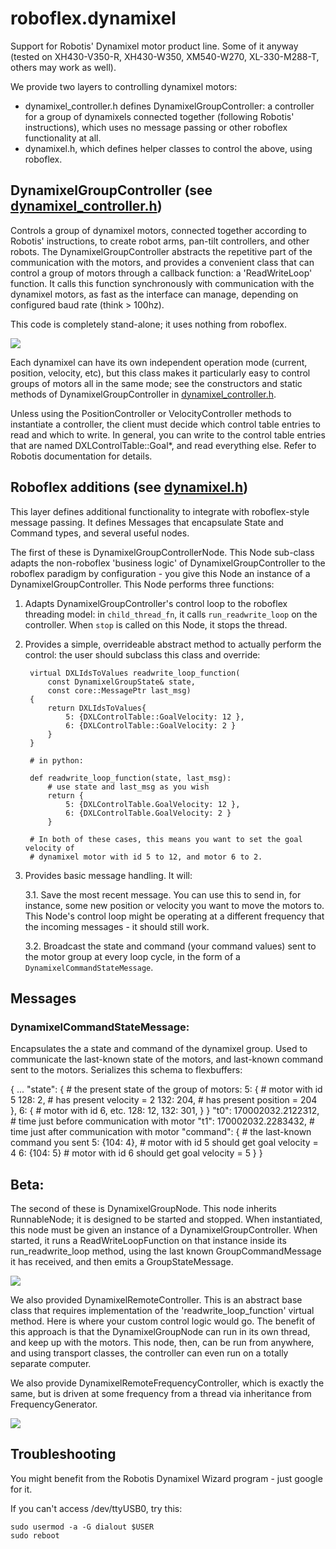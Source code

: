 # roboflex.dynamixel

Support for Robotis' Dynamixel motor product line. Some of it anyway (tested on XH430-V350-R, XH430-W350, XM540-W270, XL-330-M288-T, others may work as well).

We provide two layers to controlling dynamixel motors:

* dynamixel_controller.h defines DynamixelGroupController: a controller for a group of dynamixels connected together (following Robotis' instructions), which uses no message passing or other roboflex functionality at all.
* dynamixel.h, which defines helper classes to control the above, using roboflex.


## DynamixelGroupController (see [dynamixel_controller.h](dynamixel_controller.h))

Controls a group of dynamixel motors, connected together according to Robotis' instructions, to create robot arms, pan-tilt controllers, and other robots. The DynamixelGroupController abstracts the repetitive part of the communication with the motors, and provides a convenient class that can control a group of motors through a callback function: a 'ReadWriteLoop' function. It calls this function synchronously with communication with the dynamixel motors, as fast as the interface can manage, depending on configured baud rate (think > 100hz).

This code is completely stand-alone; it uses nothing from roboflex.

![](roboflex_dynamixel_controller.png)

Each dynamixel can have its own independent operation mode (current, position, velocity, etc), but this class makes it particularly easy to control groups of motors all in the same mode; see the constructors and static methods of DynamixelGroupController in [dynamixel_controller.h](dynamixel_controller.h).

Unless using the PositionController or VelocityController methods to instantiate a controller, the client must decide which control table entries to read and which to write. In general, you can write to the control table entries that are named DXLControlTable::Goal*, and read everything else. Refer to Robotis documentation for details.


## Roboflex additions (see [dynamixel.h](dynamixel.h))

This layer defines additional functionality to integrate with roboflex-style message passing. It defines Messages that encapsulate State and Command types, and several useful nodes.

The first of these is DynamixelGroupControllerNode. This Node sub-class adapts the non-roboflex 'business logic' of DynamixelGroupController to the roboflex paradigm by configuration - you give this Node an instance of a DynamixelGroupController. This Node performs three functions:
1. Adapts DynamixelGroupController's control loop to the roboflex threading model: in `child_thread_fn`, it calls `run_readwrite_loop` on the controller. When `stop` is called on this Node, it stops the thread.
2. Provides a simple, overrideable abstract method to actually perform the control: the user should subclass this class and override:

        virtual DXLIdsToValues readwrite_loop_function(
            const DynamixelGroupState& state,
            const core::MessagePtr last_msg) 
        {
            return DXLIdsToValues{ 
                5: {DXLControlTable::GoalVelocity: 12 },
                6: {DXLControlTable::GoalVelocity: 2 }
            }
        }

        # in python:

        def readwrite_loop_function(state, last_msg):
            # use state and last_msg as you wish
            return {
                5: {DXLControlTable.GoalVelocity: 12 },
                6: {DXLControlTable.GoalVelocity: 2 }
            }

        # In both of these cases, this means you want to set the goal velocity of
        # dynamixel motor with id 5 to 12, and motor 6 to 2.

3. Provides basic message handling. It will:

    3.1. Save the most recent message. You can use this to send in, for instance, some new position or velocity you want to move the motors to. This Node's control loop might be operating at a different frequency that the incoming messages - it should still work.

    3.2. Broadcast the state and command (your command values) sent to the motor group at every loop cycle, in the form of a `DynamixelCommandStateMessage`.


## Messages

### DynamixelCommandStateMessage:

Encapsulates the a state and command of the dynamixel group. Used to communicate the last-known state of the motors, and last-known command sent to the motors. Serializes this schema to flexbuffers:

{
    ...
    "state": {          # the present state of the group of motors:
        5: {            # motor with id 5
            128: 2,     # has present velocity = 2
            132: 204,   # has present position = 204
        },
        6: {            # motor with id 6, etc.
            128: 12,
            132: 301,
        }
    }
    "t0": 170002032.2122312,    # time just before communication with motor
    "t1": 170002032.2283432,    # time just after communication with motor
    "command": {        # the last-known command you sent
        5: {104: 4},    # motor with id 5 should get goal velocity = 4
        6: {104: 5}     # motor with id 6 should get goal velocity = 5
    }
}


## Beta:

The second of these is DynamixelGroupNode. This node inherits RunnableNode; it is designed to be started and stopped. When instantiated, this node must be given an instance of a DynamixelGroupController. When started, it runs a ReadWriteLoopFunction on that instance inside its run_readwrite_loop method, using the last known GroupCommandMessage it has received, and then emits a GroupStateMessage.

![](roboflex_dynamixel.png)

We also provided DynamixelRemoteController. This is an abstract base class that requires implementation of the 'readwrite_loop_function' virtual method. Here is where your custom control logic would go. The benefit of this approach is that the DynamixelGroupNode can run in its own thread, and keep up with the motors. This node, then, can be run from anywhere, and using transport classes, the controller can even run on a totally separate computer.

We also provide DynamixelRemoteFrequencyController, which is exactly the same, but is driven at some frequency from a thread via inheritance from FrequencyGenerator.

![](dynamixel_remote_controller.png)

## Troubleshooting

You might benefit from the Robotis Dynamixel Wizard program - just google for it.

If you can't access /dev/ttyUSB0, try this:

    sudo usermod -a -G dialout $USER
    sudo reboot
